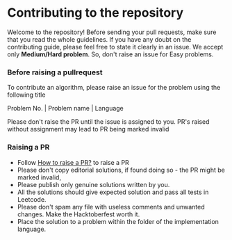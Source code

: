 # Contributing to the repository

Welcome to the repository! Before sending your pull requests, make sure that you read the whole guidelines. If you have any doubt on the contributing guide, please feel free to state it clearly in an issue.
We accept only **Medium/Hard problem**. So, don't raise an issue for Easy problems.

### Before raising a pullrequest

To contribute an algorithm, please raise an issue for the problem using the following title

Problem No. | Problem name | Language

Please don't raise the PR until the issue is assigned to you. PR's raised without assignment may lead to PR being marked invalid

### Raising a PR

- Follow [How to raise a PR?](https://www.digitalocean.com/community/tutorials/how-to-create-a-pull-request-on-github) to raise a PR
- Please don't copy editorial solutions, if found doing so - the PR might be marked invalid,
- Please publish only genuine solutions written by you.
- All the solutions should give expected solution and pass all tests in Leetcode.
- Please don't spam any file with useless comments and unwanted changes. Make the Hacktoberfest worth it.
- Place the solution to a problem within the folder of the implementation language.
